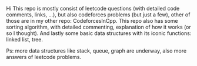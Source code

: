Hi
This repo is mostly consist of leetcode questions (with detailed code comments, links, ...),
but also codeforces problems (but just a few), other of those are in my other repo: CodeforcesInCpp.
This repo also has some sorting algorithm, with detailed commenting, explanation of how it works (or so I thought). 
And lastly some basic data structures with its iconic functions: linked list, tree.

Ps: more data structures like stack, queue, graph are underway, also more answers of leetcode problems. 
